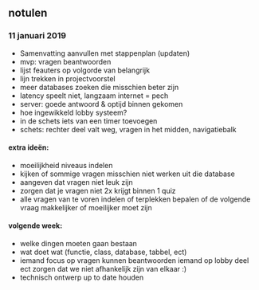 ## notulen

### 11 januari 2019
* Samenvatting aanvullen met stappenplan (updaten)
* mvp: vragen beantwoorden
* lijst feauters op volgorde van belangrijk
* lijn trekken in projectvoorstel
* meer databases zoeken die misschien beter zijn
* latency speelt niet, langzaam internet = pech
* server: goede antwoord & optijd binnen gekomen
* hoe ingewikkeld lobby systeem?
* in de schets iets van een timer toevoegen
* schets: rechter deel valt weg, vragen in het midden, navigatiebalk

#### extra ideën:
* moeilijkheid niveaus indelen
* kijken of sommige vragen misschien niet werken uit die database
* aangeven dat vragen niet leuk zijn
* zorgen dat je vragen niet 2x krijgt binnen 1 quiz
* alle vragen van te voren indelen of terplekken bepalen of de volgende vraag makkelijker of moeilijker moet zijn

#### volgende week:
* welke dingen moeten gaan bestaan
* wat doet wat (functie, class, database, tabbel, ect)
* iemand focus op vragen kunnen beantwoorden iemand op lobby deel ect zorgen dat we niet afhankelijk zijn van elkaar :)
* technisch ontwerp up to date houden
